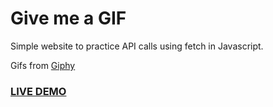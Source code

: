 # Give me a GIF

Simple website to practice API calls using fetch in Javascript.

Gifs from [Giphy](https://giphy.com/)

### [LIVE DEMO](https://gokhanturgut.github.io/api-practice)
